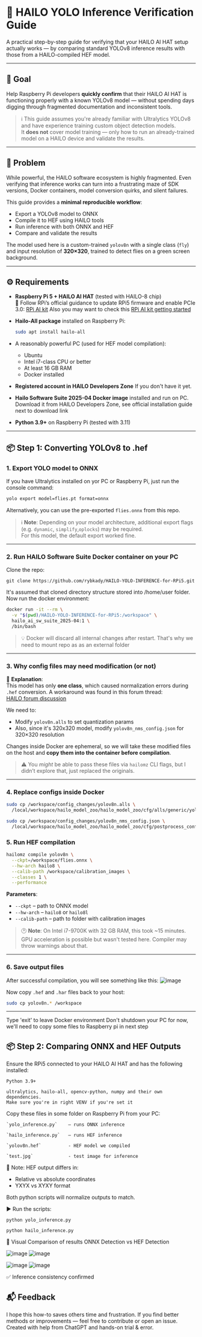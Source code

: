 # 🔧 HAILO YOLO Inference Verification Guide

A practical step-by-step guide for verifying that your HAILO AI HAT setup actually works — by comparing standard YOLOv8 inference results with those from a HAILO-compiled HEF model.

---

## 🎯 Goal

Help Raspberry Pi developers **quickly confirm** that their HAILO AI HAT is functioning properly with a known YOLOv8 model — without spending days digging through fragmented documentation and inconsistent tools.

> ℹ️ This guide assumes you're already familiar with Ultralytics YOLOv8 and have experience training custom object detection models.  
> It **does not** cover model training — only how to run an already-trained model on a HAILO device and validate the results.

---

## 📌 Problem

While powerful, the HAILO software ecosystem is highly fragmented. Even verifying that inference works can turn into a frustrating maze of SDK versions, Docker containers, model conversion quirks, and silent failures.

This guide provides a **minimal reproducible workflow**:
- Export a YOLOv8 model to ONNX
- Compile it to HEF using HAILO tools
- Run inference with both ONNX and HEF
- Compare and validate the results

The model used here is a custom-trained `yolov8n` with a single class (`fly`) and input resolution of **320×320**, trained to detect flies on a green screen background.

---

## ⚙️ Requirements

- **Raspberry Pi 5 + HAILO AI HAT** (tested with HAILO-8 chip)  
  🔧 Follow RPi’s official guidance to update RPi5 firmware and enable PCIe 3.0: [RPi AI kit](https://www.raspberrypi.com/documentation/accessories/ai-kit.html)
  Also you may want to check this [RPi AI kit getting started](https://www.raspberrypi.com/documentation/computers/ai.html)
  
- **Hailo-All package** installed on Raspberry Pi:
  ```bash
  sudo apt install hailo-all
  ```

- A reasonably powerful PC (used for HEF model compilation):
  - Ubuntu
  - Intel i7-class CPU or better
  - At least 16 GB RAM
  - Docker installed

- **Registered account in HAILO Developers Zone** If you don't have it yet.
- **Hailo Software Suite 2025-04 Docker image** installed and run on PC. Download it from HAILO Developers Zone, see official installation guide next to download link

- **Python 3.9+** on Raspberry Pi (tested with 3.11) 


---

## 📦 Step 1: Converting YOLOv8 to .hef

### 1. Export YOLO model to ONNX

If you have Ultralytics installed on yor PC or Raspberry Pi, just run the console command:

```bash
yolo export model=flies.pt format=onnx
```

Alternatively, you can use the pre-exported `flies.onnx` from this repo.

> ℹ️ **Note**: Depending on your model architecture, additional export flags (e.g. `dynamic`, `simplify`,`oplocks`) may be required.  
> For this model, the default export worked fine.

---


### 2. Run HAILO Software Suite Docker container on your PC
Clone the repo:
```
git clone https://github.com/rybkady/HAILO-YOLO-INFERENCE-for-RPi5.git
```
It's assumed that cloned directory structure stored into /home/user folder.
Now run the docker environment:


```bash
docker run -it --rm \
  -v "$(pwd)/HAILO-YOLO-INFERENCE-for-RPi5:/workspace" \
  hailo_ai_sw_suite_2025-04:1 \
  /bin/bash
```

> 💡 Docker will discard all internal changes after restart. That's why we need to mount repo as as an external folder

---

### 3. Why config files may need modification (or not)

🧠 **Explanation**:  
This model has only **one class**, which caused normalization errors during `.hef` conversion. A workaround was found in this forum thread:  
[HAILO forum discussion](https://community.hailo.ai/t/problem-with-model-optimization/1648/25)

We need to:
- Modify `yolov8n.alls` to set quantization params
- Also, since it's 320x320 model, modify `yolov8n_nms_config.json` for 320×320 resolution

Changes inside Docker are ephemeral, so we will take these modified files on the host and **copy them into the container before compilation**.

> ⚠️ You *might* be able to pass these files via `hailomz` CLI flags, but I didn’t explore that, just replaced the originals.

---

### 4. Replace configs inside Docker

```bash
sudo cp /workspace/config_changes/yolov8n.alls \
  /local/workspace/hailo_model_zoo/hailo_model_zoo/cfg/alls/generic/yolov8n.alls

sudo cp /workspace/config_changes/yolov8n_nms_config.json \
  /local/workspace/hailo_model_zoo/hailo_model_zoo/cfg/postprocess_config/yolov8n_nms_config.json
```


### 5. Run HEF compilation

```bash
hailomz compile yolov8n \
  --ckpt=/workspace/flies.onnx \
  --hw-arch hailo8 \
  --calib-path /workspace/calibration_images \
  --classes 1 \
  --performance
```

**Parameters**:
- `--ckpt` – path to ONNX model
- `--hw-arch` – `hailo8` or `hailo8l`
- `--calib-path` – path to folder with calibration images

> 🕐 **Note**: On Intel i7-9700K with 32 GB RAM, this took ~15 minutes.  
> GPU acceleration is possible but wasn't tested here. Compiler may throw warnings about that.

---

### 6. Save output files

After successful compilation, you will see something like this:
![image](https://github.com/user-attachments/assets/c99353ef-1a2d-4c15-b436-e3049f660201)

Now copy `.hef` and `.har` files back to your host:

```bash
sudo cp yolov8n.* /workspace
```

---
Type 'exit' to leave Docker environment
Don't shutdown your PC for now, we'll need to copy some files to Raspberry pi in next step

## 📦 Step 2: Comparing ONNX and HEF Outputs

Ensure the RPi5 connected to your HAILO AI HAT and has the following installed:

    Python 3.9+

    ultralytics, hailo-all, opencv-python, numpy and their own dependencies.   
    Make sure you're in right VENV if you're set it

Copy these files in some folder on Raspberry Pi from your PC:

    `yolo_inference.py`    – runs ONNX inference

    `hailo_inference.py`   – runs HEF inference

    `yolov8n.hef`          - HEF model we compiled    

    `test.jpg`             - test image for inference

🧠 Note: HEF output differs in:
- Relative vs absolute coordinates
- YXYX vs XYXY format

Both python scripts will normalize outputs to match.
  
  ▶️ Run the scripts:

`python yolo_inference.py`  

`python hailo_inference.py`

📸 Visual Comparison of results
ONNX Detection vs HEF Detection 

![image](https://github.com/user-attachments/assets/bfe7858b-7bf2-4cf3-adeb-f779704fa108) ![image](https://github.com/user-attachments/assets/a6874eab-3a45-4caa-9889-b356f23dd883)

![image](https://github.com/user-attachments/assets/ec1e0c12-4f39-4155-a79f-e95381471c42) ![image](https://github.com/user-attachments/assets/86e56eff-9ee2-4840-8066-142b117b0e63)






	

	

✅ Inference consistency confirmed  
  
    
    

## 📬 Feedback

I hope this how-to saves others time and frustration.
If you find better methods or improvements — feel free to contribute or open an issue.
Created with help from ChatGPT and hands-on trial & error.
